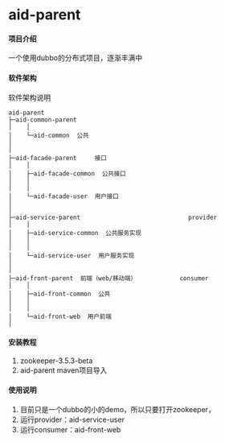 # aid-parent

#### 项目介绍
一个使用dubbo的分布式项目，逐渐丰满中


#### 软件架构
软件架构说明
```
aid-parent
├─aid-common-parent    
│    │ 
│    └─aid-common  公共 
│ 
│ 
├─aid-facade-parent     接口
│    │ 
│    ├─aid-facade-common  公共接口
│    │    
│    │ 
│    └─aid-facade-user  用户接口
│       
│ 
├─aid-service-parent                              provider
│    │ 
│    ├─aid-service-common  公共服务实现
│    │    
│    │ 
│    └─aid-service-user  用户服务实现
│    
│    
├─aid-front-parent  前端（web/移动端）            consumer
│    │ 
│    ├─aid-front-common  公共
│    │    
│    │ 
│    └─aid-front-web  用户前端
│
```



#### 安装教程

1. zookeeper-3.5.3-beta
2. aid-parent maven项目导入


#### 使用说明

1. 目前只是一个dubbo的小的demo，所以只要打开zookeeper，
2. 运行provider：aid-service-user
3. 运行consumer：aid-front-web



